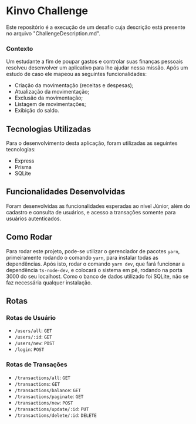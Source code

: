 # Kinvo Challenge
Este repositório é a execução de um desafio cuja descrição está presente no arquivo "ChallengeDescription.md".
### Contexto
Um estudante a fim de poupar gastos e controlar suas finanças pessoais resolveu desenvolver um aplicativo para lhe ajudar nessa missão. Após um estudo de caso ele mapeou as seguintes funcionalidades:
- Criação da movimentação (receitas e despesas);
- Atualização da movimentação;
- Exclusão da movimentação;
- Listagem de movimentações;
- Exibição do saldo.
## Tecnologias Utilizadas
Para o desenvolvimento desta aplicação, foram utilizadas as seguintes tecnologias:
- Express
- Prisma
- SQLite
## Funcionalidades Desenvolvidas

Foram desenvolvidas as funcionalidades esperadas ao nível Júnior, além do cadastro e consulta de usuários, e acesso a transações somente para usuários autenticados.

## Como Rodar
Para rodar este projeto, pode-se utilizar o gerenciador de pacotes `yarn`, primeiramente rodando o comando `yarn`, para instalar todas as dependências.
Após isto, rodar o comando `yarn dev`, que fará funcionar a dependência `ts-node-dev`, e colocará o sistema em pé, rodando na porta 3000 do seu localhost. Como o banco de dados utilizado foi SQLite, não se faz necessária qualquer instalação. 
 
## Rotas
### Rotas de Usuário
- `/users/all`: `GET`
- `/users/:id`: `GET`
- `/users/new`: `POST`
- `/login`: `POST`

### Rotas de Transações
- `/transactions/all`: `GET` 
- `/transactions`: `GET`
- `/transactions/balance`: `GET`
- `/transactions/paginate`: `GET`
- `/transactions/new`: `POST`
- `/transactions/update/:id`: `PUT`
- `/transactions/delete/:id`: `DELETE`